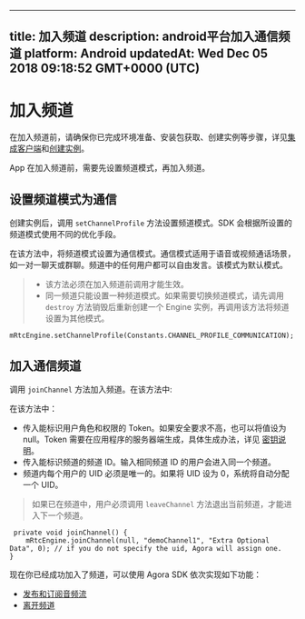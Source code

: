 
---
title: 加入频道
description: android平台加入通信频道
platform: Android
updatedAt: Wed Dec 05 2018 09:18:52 GMT+0000 (UTC)
---
# 加入频道
在加入频道前，请确保你已完成环境准备、安装包获取、创建实例等步骤，详见[集成客户端](../../cn/Video/android_audio.md)和[创建实例](../../cn/Video/initialize_android.md)。

App 在加入频道前，需要先设置频道模式，再加入频道。

## 设置频道模式为通信
创建实例后，调用 `setChannelProfile` 方法设置频道模式。SDK 会根据所设置的频道模式使用不同的优化手段。 

在该方法中，将频道模式设置为通信模式。通信模式适用于语音或视频通话场景，如一对一聊天或群聊。频道中的任何用户都可以自由发言。该模式为默认模式。

> - 该方法必须在加入频道前调用才能生效。
> - 同一频道只能设置一种频道模式。如果需要切换频道模式，请先调用 `destroy` 方法销毁后重新创建一个 Engine 实例，再调用该方法将频道设置为其他模式。

```
mRtcEngine.setChannelProfile(Constants.CHANNEL_PROFILE_COMMUNICATION);
```

## 加入通信频道
调用 `joinChannel` 方法加入频道。在该方法中:

在该方法中：

-   传入能标识用户角色和权限的 Token。如果安全要求不高，也可以将值设为 null。Token 需要在应用程序的服务器端生成，具体生成办法，详见 [密钥说明](../../cn/Video/token.md)。
-   传入能标识频道的频道 ID。输入相同频道 ID 的用户会进入同一个频道。
-   频道内每个用户的 UID 必须是唯一的。如果将 UID 设为 0，系统将自动分配一个 UID。

> 如果已在频道中，用户必须调用 `leaveChannel` 方法退出当前频道，才能进入下一个频道。

```
 private void joinChannel() {
    mRtcEngine.joinChannel(null, "demoChannel1", "Extra Optional Data", 0); // if you do not specify the uid, Agora will assign one.
}
```

现在你已经成功加入了频道，可以使用 Agora SDK 依次实现如下功能：
* [发布和订阅音频流](../../cn/Video/publish_android_audio.md)
* [离开频道](../../cn/Video/leave_android.md)
